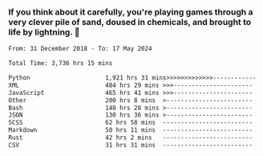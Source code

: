 ### If you think about it carefully, you're playing games through a very clever pile of sand, doused in chemicals, and brought to life by lightning.  👋


<!--START_SECTION:waka-->

```txt
From: 31 December 2018 - To: 17 May 2024

Total Time: 3,736 hrs 15 mins

Python                     1,921 hrs 31 mins>>>>>>>>>>>>>------------   51.43 %
XML                        484 hrs 29 mins >>>----------------------   12.97 %
JavaScript                 465 hrs 41 mins >>>----------------------   12.46 %
Other                      200 hrs 8 mins  >------------------------   05.36 %
Bash                       148 hrs 28 mins >------------------------   03.97 %
JSON                       130 hrs 36 mins >------------------------   03.50 %
SCSS                       62 hrs 58 mins  -------------------------   01.69 %
Markdown                   50 hrs 11 mins  -------------------------   01.34 %
Rust                       42 hrs 2 mins   -------------------------   01.13 %
CSV                        31 hrs 31 mins  -------------------------   00.84 %
```

<!--END_SECTION:waka-->

